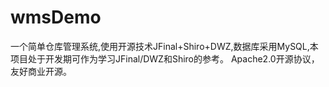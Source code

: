# wmsDemo
一个简单仓库管理系统,使用开源技术JFinal+Shiro+DWZ,数据库采用MySQL,本项目处于开发期可作为学习JFinal/DWZ和Shiro的参考。 Apache2.0开源协议，友好商业开源。
